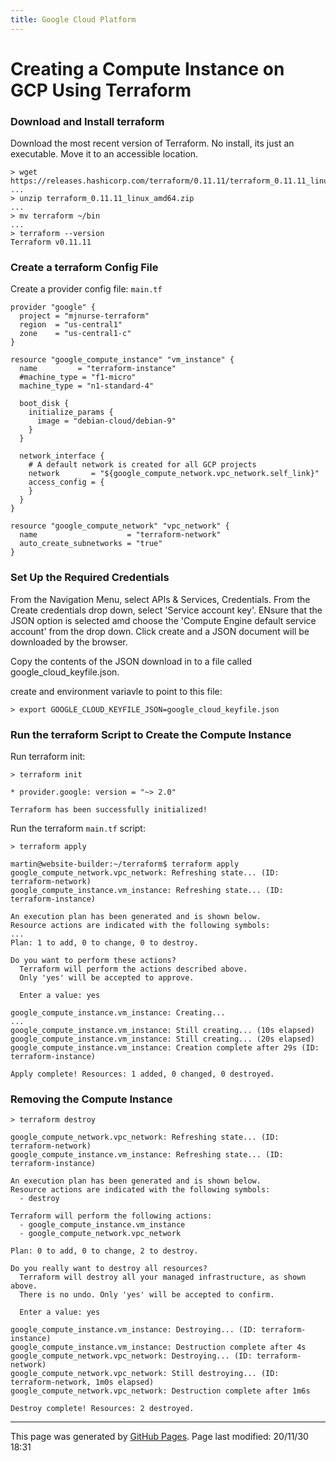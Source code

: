 ```yaml
---
title: Google Cloud Platform
---
```

# Creating a Compute Instance on GCP Using Terraform 

### Download and Install terraform

Download the most recent version of Terraform.  No install, its just an executable.  Move it to an accessible location.

```
> wget https://releases.hashicorp.com/terraform/0.11.11/terraform_0.11.11_linux_amd64.zip
...
> unzip terraform_0.11.11_linux_amd64.zip
...
> mv terraform ~/bin
...
> terraform --version
Terraform v0.11.11
```

### Create a terraform Config File

Create a provider config file: `main.tf`

```
provider "google" {
  project = "mjnurse-terraform"
  region  = "us-central1"
  zone    = "us-central1-c"
}

resource "google_compute_instance" "vm_instance" {
  name         = "terraform-instance"
  #machine_type = "f1-micro"
  machine_type = "n1-standard-4"

  boot_disk {
    initialize_params {
      image = "debian-cloud/debian-9"
    }
  }

  network_interface {
    # A default network is created for all GCP projects
    network       = "${google_compute_network.vpc_network.self_link}"
    access_config = {
    }
  }
}

resource "google_compute_network" "vpc_network" {
  name                    = "terraform-network"
  auto_create_subnetworks = "true"
}
```

### Set Up the Required Credentials

From the Navigation Menu, select APIs & Services, Credentials.  From the Create credentials drop down, select 'Service account key'.  ENsure that the JSON option is selected amd choose the 'Compute Engine default service account' from the drop down.  Click create and a JSON document will be downloaded by the browser.

Copy the contents of the JSON download in to a file called google_cloud_keyfile.json.

create and environment variavle to point to this file:

```
> export GOOGLE_CLOUD_KEYFILE_JSON=google_cloud_keyfile.json
```

### Run the terraform Script to Create the Compute Instance

Run terraform init:

```
> terraform init

* provider.google: version = "~> 2.0"

Terraform has been successfully initialized!
```

Run the terraform `main.tf` script:

```
> terraform apply

martin@website-builder:~/terraform$ terraform apply
google_compute_network.vpc_network: Refreshing state... (ID: terraform-network)
google_compute_instance.vm_instance: Refreshing state... (ID: terraform-instance)

An execution plan has been generated and is shown below.
Resource actions are indicated with the following symbols:
...
Plan: 1 to add, 0 to change, 0 to destroy.

Do you want to perform these actions?
  Terraform will perform the actions described above.
  Only 'yes' will be accepted to approve.

  Enter a value: yes

google_compute_instance.vm_instance: Creating...
...
google_compute_instance.vm_instance: Still creating... (10s elapsed)
google_compute_instance.vm_instance: Still creating... (20s elapsed)
google_compute_instance.vm_instance: Creation complete after 29s (ID: terraform-instance)

Apply complete! Resources: 1 added, 0 changed, 0 destroyed.
```

### Removing the Compute Instance

```
> terraform destroy

google_compute_network.vpc_network: Refreshing state... (ID: terraform-network)
google_compute_instance.vm_instance: Refreshing state... (ID: terraform-instance)

An execution plan has been generated and is shown below.
Resource actions are indicated with the following symbols:
  - destroy

Terraform will perform the following actions:
  - google_compute_instance.vm_instance
  - google_compute_network.vpc_network

Plan: 0 to add, 0 to change, 2 to destroy.

Do you really want to destroy all resources?
  Terraform will destroy all your managed infrastructure, as shown above.
  There is no undo. Only 'yes' will be accepted to confirm.

  Enter a value: yes

google_compute_instance.vm_instance: Destroying... (ID: terraform-instance)
google_compute_instance.vm_instance: Destruction complete after 4s
google_compute_network.vpc_network: Destroying... (ID: terraform-network)
google_compute_network.vpc_network: Still destroying... (ID: terraform-network, 1m0s elapsed)
google_compute_network.vpc_network: Destruction complete after 1m6s

Destroy complete! Resources: 2 destroyed.
```
<hr>
<p class="pagedate">This page was generated by <a href=".">GitHub Pages</a>.  Page last modified: 20/11/30 18:31</p>
